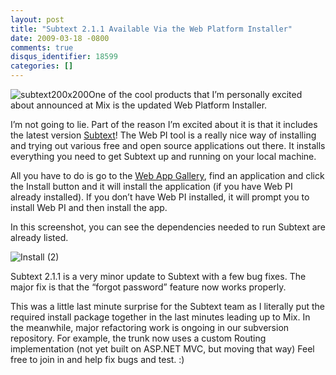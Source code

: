 ```yaml
---
layout: post
title: "Subtext 2.1.1 Available Via the Web Platform Installer"
date: 2009-03-18 -0800
comments: true
disqus_identifier: 18599
categories: []
---
```

![subtext200x200](http://haacked.com/images/haacked_com/WindowsLiveWriter/Sub.1AvailableViatheWebPlatformInstaller_DD87/subtext200x200_3.png "subtext200x200")One
of the cool products that I’m personally excited about announced at Mix
is the updated Web Platform Installer.

I’m not going to lie. Part of the reason I’m excited about it is that it
includes the latest version
[Subtext](http://subtextproject.com/ "Subtext")! The Web PI tool is a
really nice way of installing and trying out various free and open
source applications out there. It installs everything you need to get
Subtext up and running on your local machine.

All you have to do is go to the [Web App
Gallery](http://www.microsoft.com/web/gallery/ "Web App Gallery"), find
an application and click the Install button and it will install the
application (if you have Web PI already installed). If you don’t have
Web PI installed, it will prompt you to install Web PI and then install
the app.

In this screenshot, you can see the dependencies needed to run Subtext
are already listed.

![Install
(2)](http://haacked.com/images/haacked_com/WindowsLiveWriter/Sub.1AvailableViatheWebPlatformInstaller_DD87/Install%20(2)_3.png "Install (2)")

Subtext 2.1.1 is a very minor update to Subtext with a few bug fixes.
The major fix is that the “forgot password” feature now works properly.

This was a little last minute surprise for the Subtext team as I
literally put the required install package together in the last minutes
leading up to Mix. In the meanwhile, major refactoring work is ongoing
in our subversion repository. For example, the trunk now uses a custom
Routing implementation (not yet built on ASP.NET MVC, but moving that
way) Feel free to join in and help fix bugs and test. :)

